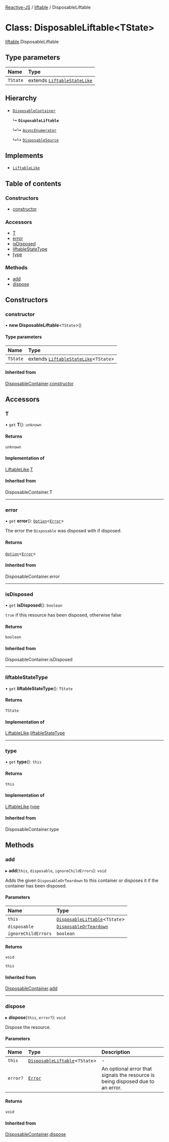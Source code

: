 [Reactive-JS](../README.md) / [liftable](../modules/liftable.md) / DisposableLiftable

# Class: DisposableLiftable<TState\>

[liftable](../modules/liftable.md).DisposableLiftable

## Type parameters

| Name | Type |
| :------ | :------ |
| `TState` | extends [`LiftableStateLike`](../interfaces/liftable.LiftableStateLike.md) |

## Hierarchy

- [`DisposableContainer`](container.DisposableContainer.md)

  ↳ **`DisposableLiftable`**

  ↳↳ [`AsyncEnumerator`](asyncEnumerator.AsyncEnumerator.md)

  ↳↳ [`DisposableSource`](source.DisposableSource.md)

## Implements

- [`LiftableLike`](../interfaces/liftable.LiftableLike.md)

## Table of contents

### Constructors

- [constructor](liftable.DisposableLiftable.md#constructor)

### Accessors

- [T](liftable.DisposableLiftable.md#t)
- [error](liftable.DisposableLiftable.md#error)
- [isDisposed](liftable.DisposableLiftable.md#isdisposed)
- [liftableStateType](liftable.DisposableLiftable.md#liftablestatetype)
- [type](liftable.DisposableLiftable.md#type)

### Methods

- [add](liftable.DisposableLiftable.md#add)
- [dispose](liftable.DisposableLiftable.md#dispose)

## Constructors

### constructor

• **new DisposableLiftable**<`TState`\>()

#### Type parameters

| Name | Type |
| :------ | :------ |
| `TState` | extends [`LiftableStateLike`](../interfaces/liftable.LiftableStateLike.md)<`TState`\> |

#### Inherited from

[DisposableContainer](container.DisposableContainer.md).[constructor](container.DisposableContainer.md#constructor)

## Accessors

### T

• `get` **T**(): `unknown`

#### Returns

`unknown`

#### Implementation of

[LiftableLike](../interfaces/liftable.LiftableLike.md).[T](../interfaces/liftable.LiftableLike.md#t)

#### Inherited from

DisposableContainer.T

___

### error

• `get` **error**(): [`Option`](../modules/option.md#option)<[`Error`](../interfaces/disposable.Error.md)\>

The error the `Disposable` was disposed with if disposed.

#### Returns

[`Option`](../modules/option.md#option)<[`Error`](../interfaces/disposable.Error.md)\>

#### Inherited from

DisposableContainer.error

___

### isDisposed

• `get` **isDisposed**(): `boolean`

`true` if this resource has been disposed, otherwise false

#### Returns

`boolean`

#### Inherited from

DisposableContainer.isDisposed

___

### liftableStateType

• `get` **liftableStateType**(): `TState`

#### Returns

`TState`

#### Implementation of

[LiftableLike](../interfaces/liftable.LiftableLike.md).[liftableStateType](../interfaces/liftable.LiftableLike.md#liftablestatetype)

___

### type

• `get` **type**(): `this`

#### Returns

`this`

#### Implementation of

[LiftableLike](../interfaces/liftable.LiftableLike.md).[type](../interfaces/liftable.LiftableLike.md#type)

#### Inherited from

DisposableContainer.type

## Methods

### add

▸ **add**(`this`, `disposable`, `ignoreChildErrors`): `void`

Adds the given `DisposableOrTeardown` to this container or disposes it if the container has been disposed.

#### Parameters

| Name | Type |
| :------ | :------ |
| `this` | [`DisposableLiftable`](liftable.DisposableLiftable.md)<`TState`\> |
| `disposable` | [`DisposableOrTeardown`](../modules/disposable.md#disposableorteardown) |
| `ignoreChildErrors` | `boolean` |

#### Returns

`void`

`this`

#### Inherited from

[DisposableContainer](container.DisposableContainer.md).[add](container.DisposableContainer.md#add)

___

### dispose

▸ **dispose**(`this`, `error?`): `void`

Dispose the resource.

#### Parameters

| Name | Type | Description |
| :------ | :------ | :------ |
| `this` | [`DisposableLiftable`](liftable.DisposableLiftable.md)<`TState`\> | - |
| `error?` | [`Error`](../interfaces/disposable.Error.md) | An optional error that signals the resource is being disposed due to an error. |

#### Returns

`void`

#### Inherited from

[DisposableContainer](container.DisposableContainer.md).[dispose](container.DisposableContainer.md#dispose)
